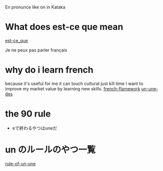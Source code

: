 
En pronunce like on in Kataka
# What does est-ce que mean
[est-ce_que](est-ce_que)

Je ne peux pas parler français
# why do i learn french
because it's useful for me
it can touch cultural 
just kill time
I want to improve my market value by learning new skills.
[french-flamework](french-flamework)
[un-une-des](un-une-des)
# the 90 rule
* eで終わるやつはuneだ
# un のルールのやつ一覧
[rule-of-un-une](rule-of-un-une)
